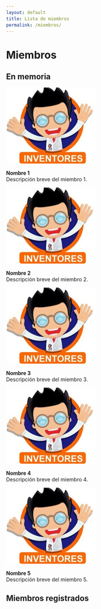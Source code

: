 ```yaml
---
layout: default
title: Lista de miembros
permalink: /miembros/
---
```


# Miembros

<h2>En memoria</h2>

<div class="carousel-container">
  <div class="carousel">
    <div class="carousel-item">
      <img src="/assets/miembros/logo.jpg" alt="Miembro 1">
      <p><strong>Nombre 1</strong><br>Descripción breve del miembro 1.</p>
    </div>
    <div class="carousel-item">
      <img src="/assets/miembros/logo.jpg" alt="Miembro 2">
      <p><strong>Nombre 2</strong><br>Descripción breve del miembro 2.</p>
    </div>
    <div class="carousel-item">
      <img src="/assets/miembros/logo.jpg" alt="Miembro 3">
      <p><strong>Nombre 3</strong><br>Descripción breve del miembro 3.</p>
    </div>
    <div class="carousel-item">
      <img src="/assets/miembros/logo.jpg" alt="Miembro 4">
      <p><strong>Nombre 4</strong><br>Descripción breve del miembro 4.</p>
    </div>
    <div class="carousel-item">
      <img src="/assets/miembros/logo.jpg" alt="Miembro 5">
      <p><strong>Nombre 5</strong><br>Descripción breve del miembro 5.</p>
    </div>
    <!-- Agrega más miembros aquí -->
  </div>
</div>


<h2>Miembros registrados</h2>

<div id="miembros-contenedor" class="miembros-contenedor"></div>

<!-- Firebase y scripts -->
<script src="https://www.gstatic.com/firebasejs/9.23.0/firebase-app-compat.js"></script>
<script src="https://www.gstatic.com/firebasejs/9.23.0/firebase-database-compat.js"></script>
<script type="module" src="/firebase-config.js"></script>
<script>
  document.addEventListener("DOMContentLoaded", function () {
  const contenedor = document.getElementById("miembros-contenedor");
  const db = firebase.database();
  const refMiembros = db.ref("miembros");
  refMiembros.once("value", function(snapshot) {
    snapshot.forEach(function(childSnapshot) {
      const miembro = childSnapshot.val();
      const div = document.createElement("div");
      div.className = "miembro";
      div.innerHTML = `
        <img src="/assets/miembros/logo.jpg" alt="${miembro.nombre}">
        <div class="info">
          <h3>${miembro.nombre}</h3>
          <p>${miembro.descripcion || "Sin descripción"}</p>
        </div>
      `;
      contenedor.appendChild(div);
    });
  });
});

</script>

<style>
.miembros-contenedor {
  display: flex;
  flex-wrap: wrap;
  gap: 1rem;
  padding: 1rem;
}
.miembro {
  background-color: #fffbe6;
  border: 1px solid #ddd;
  padding: 1rem;
  border-radius: 8px;
  width: 220px;
  box-shadow: 0 2px 4px rgba(0, 0, 0, 0.1);
  text-align: center;
}
.miembro img {
  width: 100px;
  height: 100px;
  object-fit: cover;
  border-radius: 50%;
  margin-bottom: 0.5rem;
}
</style>